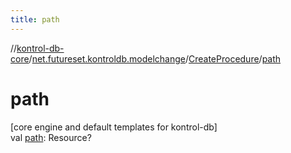 ```yaml
---
title: path
---
```

//[kontrol-db-core](../../../index.html)/[net.futureset.kontroldb.modelchange](../index.html)/[CreateProcedure](index.html)/[path](path.html)



# path



[core engine and default templates for kontrol-db]\
val [path](path.html): Resource?




